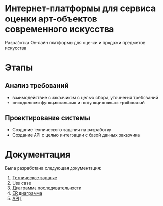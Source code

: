 # Интернет-платформы для сервиса оценки арт-объектов современного искусства
Разработка Он-лайн платформы для оценки и продажи предметов искусства

# Этапы
## Анализ требований
- взаимодействие с заказчиком с целью сбора, уточнения требований
- определение функциональных и нефункциональнх требований
## Проектирование системы
- Создание технического задания на разработку
- Создание API с целью интеграции с базой данных заказчика

# Документация
Была разработана следующая документация:
1. [Техническое задание](https://github.com/AnTyut/Sagaart/blob/e1993f23a442fc53667db1cfa16d820f5bcd8cc3/%D0%A2%D0%B5%D1%85%D0%BD%D0%B8%D1%87%D0%B5%D1%81%D0%BA%D0%BE%D0%B5_%D0%B7%D0%B0%D0%B4%D0%B0%D0%BD%D0%B8%D0%B5%20.docx)
2. [Use case](https://github.com/AnTyut/Sagaart/blob/a4b39e70f92b8b2dd650f109a5b78af13052cec8/Use%20case.docx)
3. [Диаграмма последовательности](https://github.com/AnTyut/Sagaart/blob/f501293d162fc3486ab257eb7c02afdb2b15eafd/%D0%94%D0%B8%D0%B0%D0%B3%D1%80%D0%B0%D0%BC%D0%BC%D0%B0%20%20%D0%BF%D0%BE%D1%81%D0%BB%D0%B5%D0%B4%D0%BE%D0%B2%D0%B0%D1%82%D0%B5%D0%BB%D1%8C%D0%BD%D0%BE%D1%81%D1%82%D0%B8.drawio)
4. [ER диаграмма]() 
5. [API](https://github.com/AnTyut/Sagaart/blob/42dded4bca349738b86d8b06ce6f2fdfc2070030/SagaArt%203.1.4.yaml) [
